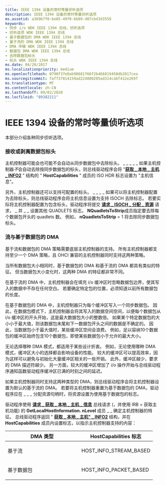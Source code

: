 ```yaml
---
title: IEEE 1394 设备的常时等量侦听选项
description: IEEE 1394 设备的常时等量侦听选项
ms.assetid: a369b7f0-be85-49f0-bb09-d07cbd3d3558
keywords:
- 同步 i/o WDK IEEE 1394 总线，侦听选项
- 侦听选项 WDK IEEE 1394 总线
- 基于数据包的 DMA WDK IEEE 1394 总线
- 基于流的 DMA WDK IEEE 1394 总线
- DMA 传输 WDK IEEE 1394 总线
- 数据包 DMA WDK IEEE 1394 总线
- 去除数据包标头
- 标头 WDK IEEE 1394 总线
ms.date: 04/20/2017
ms.localizationpriority: medium
ms.openlocfilehash: 0790f37e0ab98681f66f2b466819450db2017cea
ms.sourcegitcommit: faff37814159ad224080205ad314cabf412e269f
ms.translationtype: MT
ms.contentlocale: zh-CN
ms.lasthandoff: 09/02/2020
ms.locfileid: "89382211"
---
```

# <a name="isochronous-listen-options-for-ieee-1394-devices"></a>IEEE 1394 设备的常时等量侦听选项





本部分介绍各种同步侦听选项。

### <a name="receiving-or-stripping-packet-headers"></a>接收或剥离数据包标头

主机控制器可能会也可能不会自动从同步数据包中去除标头。 \_ \_ \_ \_ \_ 如果主机控制器*不*会自动去除按同步数据包的标头，则总线驱动程序会将 "[**获取 \_ 本地 \_ 主机 \_ INFO2**](/windows-hardware/drivers/ddi/1394/ns-1394-_get_local_host_info2) " 结构的 " **HostCapabilities** " 成员的 ISO HDR 标志设置为 "主机信息"。

另外，主机控制器还可以支持可配置的标头。 \_ \_ \_ \_ 如果可以将主机控制器配置为去除标头，则总线驱动程序会将主机信息设置为支持 ISOCH 去除标志。 若要实际将主机控制器配置为包含标头，驱动程序将提交 [**请求 \_ ISOCH \_ 分配 \_ 资源**](https://msdn.microsoft.com/library/windows/hardware/ff537649) 请求， \_ 并 \_ \_ 设置其他 QUADLETS 标志。 **NQuadletsToStrip**成员指定要去除每个数据包开头的 quadlets 数。 例如， **nQuadletsToStrip** = 1 将去除同步数据包标头。

### <a name="stream-versus-packet-based-dma"></a>流与基于数据包的 DMA

基于流和数据包的 DMA 策略需要底层主机控制器的支持。 所有主机控制器都支持至少一个 DMA 策略，且 OHCI 兼容的主机控制器同时支持这两种策略。

当所有数据包大小相同时，基于数据包的 DMA 和基于流的 DMA 都具有类似的特征。 但当数据包大小变化时，这两种 DMA 的特征都非常不同。

在基于流的 DMA 中，主机控制器会在填充 i/o 缓冲区时忽略数据包边界，使其写入的数据中不存在任何空白。 若要确定特定包的位置，必须知道以前所有数据包的长度。

在基于数据包的 DMA 中，主机控制器只为每个缓冲区写入一个同步数据包。 因此，在数据包模式下，主机控制器会将其写入的数据空间空间，以便每个数据包从 i/o 缓冲区的开头开始，这是最大数据包大小的整数倍。 如果某个特定数据包的大小小于最大值，则该数据包末尾和下一数据包开头之间的数据是不确定的。 因此，当数据包小于最大值时，某些缓冲区空间会浪费。 例如，足以容纳10个数据包的缓冲区始终包含10个数据包，即使某些数据包小于允许的最大大小。

无论选择哪种 DMA 模式，都适用于某些设计折衷。 例如，无论使用哪种 DMA 模式，缓冲区大小的选择都会影响设备的性能。 较大的缓冲区可以提高效率，因为这样可以避免与初始化大量缓冲区相关的一些开销。 此外，缓冲区越少，要求的 DMA 描述符越少。 另一方面，较大的缓冲区增加了 i/o 操作开始与总线驱动程序通知函数驱动程序缓冲区已满的时刻之间的延迟。

如果主机控制器同时支持这两种类型的 DMA，则总线驱动程序会将主机控制器设置为默认的基于流的 DMA。 若要将主机控制器重置为基于数据包的 DMA，驱动程序应在 \_ \_ \_ 分配资源句柄时，将资源设置为使用基于数据包的标志。

驱动程序使用 [**请求 \_ 获取 \_ 本地 \_ 主机 \_ 信息**](https://msdn.microsoft.com/library/windows/hardware/ff537644) 总线请求 (，并使用 IRB = 获取主机功能) 的 **GetLocalHostInformation. nLevel** 成员 \_ \_ 确定主机控制器的特征。 总线驱动程序返回 " [**获取 \_ 本地 \_ 主机" \_ INFO2**](/windows-hardware/drivers/ddi/1394/ns-1394-_get_local_host_info2) 结构，并在 **HostCapabilities** 成员内设置标志，以指示主机控制器支持的内容：

<table>
<colgroup>
<col width="50%" />
<col width="50%" />
</colgroup>
<thead>
<tr class="header">
<th>DMA 类型</th>
<th>HostCapabilities 标志</th>
</tr>
</thead>
<tbody>
<tr class="odd">
<td><p>基于流</p></td>
<td><p>HOST_INFO_STREAM_BASED</p></td>
</tr>
<tr class="even">
<td><p>基于数据包</p></td>
<td><p>HOST_INFO_PACKET_BASED</p></td>
</tr>
</tbody>
</table>

 

 

